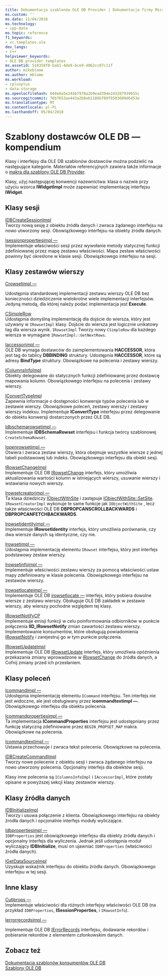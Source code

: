 ```yaml
---
title: Dokumentacja szablonów OLE DB Provider | Dokumentacja firmy Microsoft
ms.custom: ''
ms.date: 11/04/2016
ms.technology:
- cpp-data
ms.topic: reference
f1_keywords:
- vc.templates.ole
dev_langs:
- C++
helpviewer_keywords:
- OLE DB provider templates
ms.assetid: 518358f0-bab1-4de9-bce9-4062cc87c11f
author: mikeblome
ms.author: mblome
ms.workload:
- cplusplus
- data-storage
ms.openlocfilehash: 040e8a5e244b7978a2b9ead394e243207939655c
ms.sourcegitcommit: 76b7653ae443a2b8eb1186b789f8503609d6453e
ms.translationtype: MT
ms.contentlocale: pl-PL
ms.lasthandoff: 05/04/2018
---
```

# <a name="ole-db-provider-templates-reference"></a>Szablony dostawców OLE DB — kompendium
Klasy i interfejsy dla OLE DB szablonów dostawców można podzielić na następujące kategorie. Materiałów referencyjnych zawiera także informacje o [makra dla szablony OLE DB Provider](../../data/oledb/macros-for-ole-db-provider-templates.md).  
  
 Klasy, użyj następującej konwencji nazewnictwa: klasa o nazwie przy użyciu wzorca **IWidgetImpl** może zapewniać implementację interfejsu **IWidget**.  
  
## <a name="session-classes"></a>Klasy sesji  
 [IDBCreateSessionImpl](../../data/oledb/idbcreatesessionimpl-class.md)  
 Tworzy nową sesję z obiektu źródła danych i zwraca żądanego interfejsu na nowo utworzony sesji. Obowiązkowego interfejsu na obiekty źródła danych.  
  
 [Isessionpropertiesimpl —](../../data/oledb/isessionpropertiesimpl-class.md)  
 Implementuje właściwości sesji przez wywołanie metody statycznej funkcji zdefiniowanej przez mapę zestawu właściwości. Mapa zestaw właściwości powinny być określone w klasie sesji. Obowiązkowego interfejsu na sesji.  
  
## <a name="rowset-classes"></a>Klasy zestawów wierszy  
 [Crowsetimpl —](../../data/oledb/crowsetimpl-class.md)  
  
 Udostępnia standardowej implementacji zestawu wierszy OLE DB bez konieczności dziedziczenie wielokrotne wiele implementacji interfejsów. Jedyną metodą, dla której należy podać implementacja jest **Execute**.  
  
 [CSimpleRow](../../data/oledb/csimplerow-class.md)  
 Udostępnia domyślną implementację dla dojście do wiersza, który jest używany w `IRowsetImpl` klasy. Dojście do wiersza jest logicznie unikatowy tag dla wiersza wynik. `IRowsetImpl` Tworzy nowy `CSimpleRow` dla każdego wiersza w wymagane `IRowsetImpl::GetNextRows`.  
  
 [Iaccessorimpl —](../../data/oledb/iaccessorimpl-class.md)  
 OLE DB wymaga dostawców do zaimplementowania **HACCESSOR**, która jest tag do tablicy **DBBINDING** struktury. Udostępnia **HACCESSOR**, które są adresy **BindType** struktury. Obowiązkowe na polecenia i zestawy wierszy.  
  
 [IColumnsInfoImpl](../../data/oledb/icolumnsinfoimpl-class.md)  
 Obiekty delegowane do statycznych funkcji zdefiniowanej przez dostawcę mapowania kolumn. Obowiązkowego interfejsu na polecenia i zestawy wierszy.  
  
 [IConvertTypeImpl](../../data/oledb/iconverttypeimpl-class.md)  
 Zapewnia informacje o dostępności konwersje typów polecenia lub w zestawie wierszy. Obowiązkowe poleceń, zestawy wierszy i zestawy wierszy indeksu. Implementuje **IConvertType** interfejsu przez delegowanie do obiektu konwersji dostarczonych przez OLE DB.  
  
 [Idbschemarowsetimpl —](../../data/oledb/idbschemarowsetimpl-class.md)  
 Implementuje **IDBSchemaRowset** interfejsu i funkcja twórcy szablonowej `CreateSchemaRowset`.  
  
 [Iopenrowsetimpl —](../../data/oledb/iopenrowsetimpl-class.md)  
 Otwiera i zwraca zestaw wierszy, która obejmuje wszystkie wiersze z jednej tabeli podstawowej lub indeks. Obowiązkowego interfejsu dla obiekt sesji.  
  
 [IRowsetChangeImpl](../../data/oledb/irowsetchangeimpl-class.md)  
 Implementuje OLE DB [IRowsetChange](https://msdn.microsoft.com/en-us/library/ms715790.aspx) interfejs, który umożliwia aktualizowania wartości kolumn w istniejących wierszy, usuwanie wierszy i wstawiania nowych wierszy.  
  
 [Irowsetcreatorimpl —](../../data/oledb/irowsetcreatorimpl-class.md)  
 Ta klasa dziedziczy [IObjectWithSite](http://msdn.microsoft.com/library/windows/desktop/ms693765) i zastępuje [IObjectWithSite::SetSite](http://msdn.microsoft.com/library/windows/desktop/ms683869). `IRowsetCreatorImpl` wykonuje te same funkcje jak `IObjectWithSite` , lecz także właściwości OLE DB **DBPROPCANSCROLLBACKWARDS** i **DBPROPCANFETCHBACKWARDS**.  
  
 [Irowsetidentityimpl —](../../data/oledb/irowsetidentityimpl-class.md)  
 Implementuje **IRowsetIdentity** interfejs, który umożliwia porównanie, czy dwa wiersze danych są identyczne, czy nie.  
  
 [Irowsetimpl —](../../data/oledb/irowsetimpl-class.md)  
 Udostępnia implementację elementu `IRowset` interfejsu, który jest interfejs podstawowy zestaw wierszy.  
  
 [Irowsetinfoimpl —](../../data/oledb/irowsetinfoimpl-class.md)  
 Implementuje właściwości zestawu wierszy za pomocą właściwości ustaw mapy zdefiniowany w klasie polecenia. Obowiązkowego interfejsu na zestawów wierszy.  
  
 [Irowsetlocateimpl —](../../data/oledb/irowsetlocateimpl-class.md)  
 Implementuje OLE DB [irowsetlocate —](https://msdn.microsoft.com/en-us/library/ms721190.aspx) interfejs, który pobiera dowolne wiersze z zestawu wierszy. Obsługuje OLE DB zakładek w zestawie wierszy, aby wierszy pochodne względem tej klasy.  
  
 [IRowsetNotifyCP](../../data/oledb/irowsetnotifycp-class.md)  
 Implementuje emisji funkcji w celu poinformowania odbiorników w punkcie połączenia **IID_IRowsetNotify** zmian zawartości zestawu wierszy. Implementowanie konsumentów, które obsługują powiadomienia [IRowsetNotify](https://msdn.microsoft.com/en-us/library/ms712959.aspx) i zarejestruj go w tym punkcie połączenia.  
  
 [IRowsetUpdateImpl](../../data/oledb/irowsetupdateimpl-class.md)  
 Implementuje OLE DB [IRowsetUpdate](https://msdn.microsoft.com/en-us/library/ms714401.aspx) interfejs, który umożliwia opóźnienia przekazania zmiany wprowadzone w [IRowsetChange](https://msdn.microsoft.com/en-us/library/ms715790.aspx) do źródła danych, a Cofnij zmiany przed ich przesłaniem.  
  
## <a name="command-classes"></a>Klasy poleceń  
 [Icommandimpl —](../../data/oledb/icommandimpl-class.md)  
 Udostępnia implementację elementu `ICommand` interfejsu. Ten interfejs nie jest widoczne, ale jest obsługiwany przez **icommandtextimpl —**. Obowiązkowego interfejsu dla obiektu polecenia.  
  
 [Icommandpropertiesimpl —](../../data/oledb/icommandpropertiesimpl-class.md)  
 Ta implementacja **ICommandProperties** interfejsu jest udostępniany przez funkcję statyczną zdefiniowane przez `BEGIN_PROPSET_MAP` makra. Obowiązkowe na polecenia.  
  
 [Icommandtextimpl —](../../data/oledb/icommandtextimpl-class.md)  
 Ustawia przechowuje i zwraca tekst polecenia. Obowiązkowe na polecenia.  
  
 [IDBCreateCommandImpl](../../data/oledb/idbcreatecommandimpl-class.md)  
 Tworzy nowe polecenie z obiektu sesji i zwraca żądanego interfejsu na nowo utworzony polecenia. Opcjonalny interfejs dla obiektów sesji.  
  
 Klasy inne polecenia są `IColumnsInfoImpl` i `IAccessorImpl`, które zostały opisane w powyższej sekcji klasy zestawów wierszy.  
  
## <a name="data-source-classes"></a>Klasy źródła danych  
 [IDBInitializeImpl](../../data/oledb/idbinitializeimpl-class.md)  
 Tworzy i usuwa połączenie z klienta. Obowiązkowego interfejsu na obiekty źródła danych i opcjonalnie interfejs moduły wyliczające.  
  
 [Idbpropertiesimpl —](../../data/oledb/idbpropertiesimpl-class.md)  
 `IDBProperties` jest obowiązkowego interfejsu dla obiekty źródła danych i opcjonalny interfejs dla wyliczenia. Jednak jeśli udostępnia moduł wyliczający **IDBInitialize**, musi on ujawniać `IDBProperties` (właściwości źródła danych).  
  
 [IGetDataSourceImpl](../../data/oledb/igetdatasourceimpl-class.md)  
 Uzyskuje wskaźnik interfejsu do obiektu źródła danych. Obowiązkowego interfejsu w tej sesji.  
  
## <a name="other-classes"></a>Inne klasy  
 [Cutlprops —](../../data/oledb/cutlprops-class.md)  
 Implementuje właściwości dla różnych interfejsy właściwości OLE DB (na przykład `IDBProperties`, **ISessionProperties**, i `IRowsetInfo`).  
  
 [Ierrorrecordsimpl —](../../data/oledb/ierrorrecordsimpl-class.md)  
  
 Implementuje OLE DB [IErrorRecords](https://msdn.microsoft.com/en-us/library/ms718112.aspx) interfejsu, dodawanie rekordów i pobieranie rekordów z elementem członkowskim danych.  
  
## <a name="see-also"></a>Zobacz też  
 [Dokumentacja szablonów konsumentów OLE DB](../../data/oledb/ole-db-consumer-templates-reference.md)   
 [Szablony OLE DB](../../data/oledb/ole-db-templates.md)